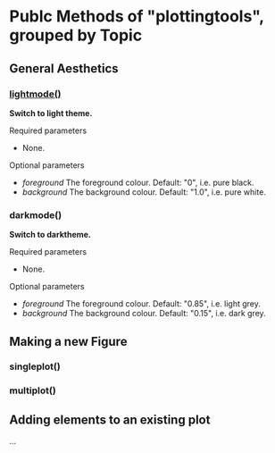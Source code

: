 # Publc Methods of "plottingtools", grouped by Topic

## General Aesthetics

### <u>lightmode()</u>
**Switch to light theme.**

Required parameters

- None.
    
Optional parameters

- *foreground* The foreground colour. Default: "0", i.e. pure black.
- *background* The background colour. Default: "1.0", i.e. pure white.
    

### darkmode()
**Switch to darktheme.**

Required parameters

- None.
    
Optional parameters

- *foreground* The foreground colour. Default: "0.85", i.e. light grey.
- *background* The background colour. Default: "0.15", i.e. dark grey.

## Making a new Figure

### singleplot()

### multiplot()


## Adding elements to an existing plot

...
